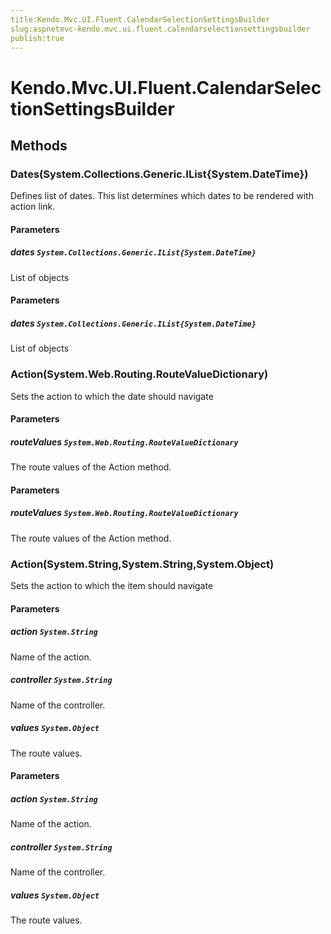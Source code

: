 ```yaml
---
title:Kendo.Mvc.UI.Fluent.CalendarSelectionSettingsBuilder
slug:aspnetmvc-kendo.mvc.ui.fluent.calendarselectionsettingsbuilder
publish:true
---
```


# Kendo.Mvc.UI.Fluent.CalendarSelectionSettingsBuilder

## Methods

### Dates(System.Collections.Generic.IList{System.DateTime})
Defines list of dates. This list determines which dates to be rendered with action link.

#### Parameters

##### dates `System.Collections.Generic.IList{System.DateTime}`
List of  objects

#### Parameters

##### dates `System.Collections.Generic.IList{System.DateTime}`
List of  objects

### Action(System.Web.Routing.RouteValueDictionary)
Sets the action to which the date should navigate

#### Parameters

##### routeValues `System.Web.Routing.RouteValueDictionary`
The route values of the Action method.

#### Parameters

##### routeValues `System.Web.Routing.RouteValueDictionary`
The route values of the Action method.

### Action(System.String,System.String,System.Object)
Sets the action to which the item should navigate

#### Parameters

##### action `System.String`
Name of the action.

##### controller `System.String`
Name of the controller.

##### values `System.Object`
The route values.

#### Parameters

##### action `System.String`
Name of the action.

##### controller `System.String`
Name of the controller.

##### values `System.Object`
The route values.